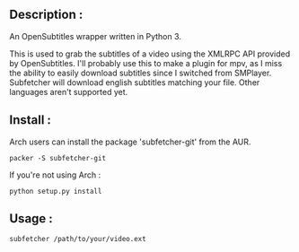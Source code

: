 ## Description :

An OpenSubtitles wrapper written in Python 3.

This is used to grab the subtitles of a video using the XMLRPC API provided by OpenSubtitles.
I'll probably use this to make a plugin for mpv, as I miss the ability to easily download subtitles since I switched from SMPlayer.
Subfetcher will download english subtitles matching your file.
Other languages aren't supported yet.

## Install :

Arch users can install the package 'subfetcher-git' from the AUR.

```
packer -S subfetcher-git
```

If you're not using Arch :

```
python setup.py install
```

## Usage :

```
subfetcher /path/to/your/video.ext
```
